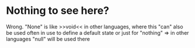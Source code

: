 #	Nothing to see here?

Wrong. "None" is like >>void<< in other languages, where this "can" also be used
often in use to define a default state or just for "nothing" => in other languages "null" will be used there 